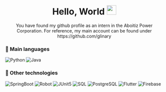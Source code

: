 <h1 align='center'>Hello, World <img src="https://em-content.zobj.net/source/animated-noto-color-emoji/356/smiling-face-with-smiling-eyes_1f60a.gif" width="30"></h1>

<!-- I should start using gifs more often... -->
<p align='center'>You have found my github profile as an intern in the Aboitiz Power Corporation. For reference, my main account can be found under https://github.com/glinary</strong></em> </sup></p>

[comment]: <this was taken from: https://home.aveek.io/GitHub-Profile-Badges/>
### 📙 Main languages

![Python](https://img.shields.io/badge/python-3670A0?style=for-the-badge&logo=python&logoColor=ffdd54)
![Java](https://img.shields.io/badge/java-%23ED8B00.svg?style=for-the-badge&logo=java&logoColor=white)

### 🤖 Other technologies

![SpringBoot](https://img.shields.io/badge/Spring%20Boot-6DB33F.svg?style=for-the-badge&logo=Spring-Boot&logoColor=white)
![Robot](https://img.shields.io/badge/Robot%20Framework-000000.svg?style=for-the-badge&logo=Robot-Framework&logoColor=white)
![JUnit5](https://img.shields.io/badge/JUnit5-25A162.svg?style=for-the-badge&logo=JUnit5&logoColor=white)
![SQL](https://img.shields.io/badge/MySQL-4479A1.svg?style=for-the-badge&logo=MySQL&logoColor=white)
![PostgreSQL](https://img.shields.io/badge/PostgreSQL-4169E1.svg?style=for-the-badge&logo=PostgreSQL&logoColor=white)
![Flutter](https://img.shields.io/badge/Flutter-02569B.svg?style=for-the-badge&logo=Flutter&logoColor=white)
![Firebase](https://img.shields.io/badge/Firebase-FFCA28.svg?style=for-the-badge&logo=Firebase&logoColor=black)

